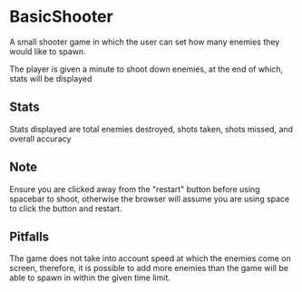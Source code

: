 # BasicShooter

A small shooter game in which the user can set how many enemies they would like to spawn.

The player is given a minute to shoot down enemies, at the end of which, stats will be displayed

## Stats
Stats displayed are total enemies destroyed, shots taken, shots missed, and overall accuracy

## Note
Ensure you are clicked away from the "restart" button before using spacebar to shoot, otherwise the browser will assume
you are using space to click the button and restart.

## Pitfalls
The game does not take into account speed at which the enemies come on screen, therefore, it is possible to add more enemies than the 
game will be able to spawn in within the given time limit. 

